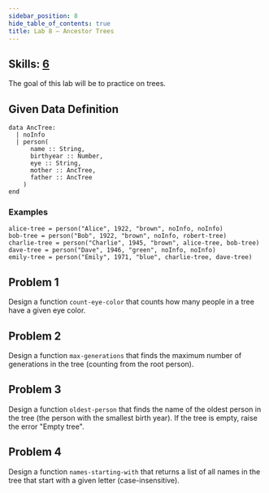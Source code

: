 ```yaml
---
sidebar_position: 8
hide_table_of_contents: true
title: Lab 8 — Ancestor Trees
---
```


## Skills: [6](</skills/#(6)>)

The goal of this lab will be to practice on trees.

## Given Data Definition

```pyret
data AncTree:
  | noInfo
  | person(
      name :: String,
      birthyear :: Number,
      eye :: String,
      mother :: AncTree,
      father :: AncTree
    )
end
```

### Examples

```pyret
alice-tree = person("Alice", 1922, "brown", noInfo, noInfo)
bob-tree = person("Bob", 1922, "brown", noInfo, robert-tree)
charlie-tree = person("Charlie", 1945, "brown", alice-tree, bob-tree)
dave-tree = person("Dave", 1946, "green", noInfo, noInfo)
emily-tree = person("Emily", 1971, "blue", charlie-tree, dave-tree)
```

## Problem 1

Design a function `count-eye-color` that counts how many people in a tree have a given eye color.

## Problem 2

Design a function `max-generations` that finds the maximum number of generations in the tree (counting from the root person).

## Problem 3

Design a function `oldest-person` that finds the name of the oldest person in the tree (the person with the smallest birth year). If the tree is empty, raise the error "Empty tree".

## Problem 4

Design a function `names-starting-with` that returns a list of all names in the tree that start with a given letter (case-insensitive).
